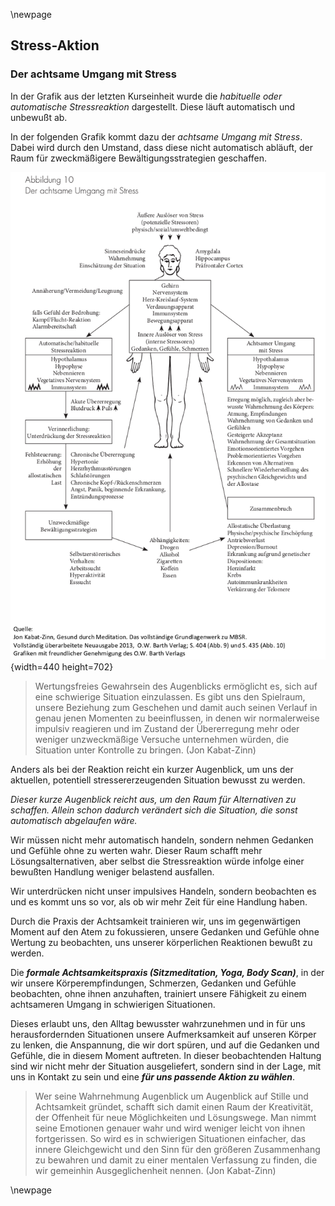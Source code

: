 \newpage

## Stress-Aktion

### Der achtsame Umgang mit Stress

In der Grafik aus der letzten Kurseinheit wurde die _habituelle oder automatische Stressreaktion_ dargestellt. Diese läuft automatisch und unbewußt ab.

In der folgenden Grafik kommt dazu der _achtsame Umgang mit Stress_. Dabei wird durch den Umstand, dass diese nicht automatisch abläuft, der Raum für zweckmäßigere Bewältigungsstrategien geschaffen.


![](../material/grafik-stress-02.png){width=440 height=702}

> Wertungsfreies Gewahrsein des Augenblicks ermöglicht es, sich auf eine schwierige Situation einzulassen. Es gibt uns den Spielraum, unsere Beziehung zum Geschehen und damit auch seinen Verlauf in genau jenen Momenten zu beeinflussen, in denen wir normalerweise impulsiv reagieren und im Zustand der Übererregung mehr oder weniger unzweckmäßige Versuche unternehmen würden, die Situation unter Kontrolle zu bringen. (Jon Kabat-Zinn)

Anders als bei der Reaktion reicht ein kurzer Augenblick, um uns der aktuellen, potentiell stressererzeugenden Situation bewusst zu werden.

_Dieser kurze Augenblick reicht aus, um den Raum für Alternativen zu schaffen. Allein schon dadurch verändert sich die Situation, die sonst automatisch abgelaufen wäre._

Wir müssen nicht mehr automatisch handeln, sondern nehmen Gedanken und Gefühle ohne zu werten wahr. Dieser Raum schafft mehr Lösungsalternativen, aber selbst die Stressreaktion würde infolge einer bewußten Handlung weniger belastend ausfallen.

Wir unterdrücken nicht unser impulsives Handeln, sondern beobachten es und es kommt uns so vor, als ob wir mehr Zeit für eine Handlung haben.

Durch die Praxis der Achtsamkeit trainieren wir, uns im gegenwärtigen Moment auf den Atem zu fokussieren, unsere Gedanken und Gefühle ohne Wertung zu beobachten, uns unserer körperlichen Reaktionen bewußt zu werden.

Die __*formale Achtsamkeitspraxis (Sitzmeditation, Yoga, Body Scan)*__, in der wir unsere Körperempfindungen, Schmerzen, Gedanken und Gefühle beobachten, ohne ihnen anzuhaften, trainiert unsere Fähigkeit zu einem achtsameren Umgang in schwierigen Situationen.

Dieses erlaubt uns, den Alltag bewusster wahrzunehmen und in für uns herausfordernden Situationen unsere Aufmerksamkeit auf unseren Körper zu lenken, die Anspannung, die wir dort spüren, und auf die Gedanken und Gefühle, die in diesem Moment auftreten. In dieser beobachtenden Haltung sind wir nicht mehr der Situation ausgeliefert, sondern sind in der Lage, mit uns in Kontakt zu sein und eine __*für uns passende Aktion zu wählen*__.

> Wer seine Wahrnehmung Augenblick um Augenblick auf Stille und Achtsamkeit gründet, schafft sich damit einen Raum der Kreativität, der Offenheit für neue Möglichkeiten und Lösungswege. Man nimmt seine Emotionen genauer wahr und wird weniger leicht von ihnen fortgerissen. So wird es in schwierigen Situationen einfacher, das innere Gleichgewicht und den Sinn für den größeren Zusammenhang zu bewahren und damit zu einer mentalen Verfassung zu finden, die wir gemeinhin Ausgeglichenheit nennen. (Jon Kabat-Zinn)



\newpage
